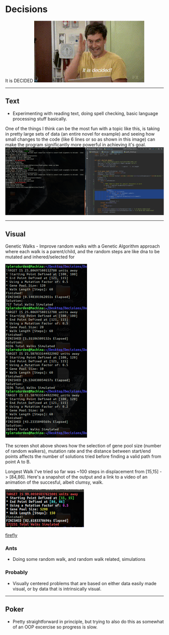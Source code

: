 # Decisions
It is DECIDED
![DECIDED!](https://github.com/TylersDurden/Decisions/blob/master/decided.gif)
_______________________________________________________________________________
## Text
* Experimenting with reading text, doing spell checking, basic language 
  processing stuff basically. 
  
One of the things I think can be the most fun with a topic like this, is taking
in pretty large sets of data (an entire novel for example) and seeing how small
changes to the code (like 6 lines or so as shown in this image) can make the 
program significantly more powerful in achieving it's goal. 
![improved](https://raw.githubusercontent.com/TylersDurden/Decisions/master/small_improvements.png)
_______________________________________________________________________________
## Visual
Genetic Walks - Improve random walks with a Genetic Algorithm approach
where each walk is a parent/child, and the random steps are like dna to be
mutated and inhered/selected for 

![Parameters](https://raw.githubusercontent.com/TylersDurden/Decisions/master/Domains/Visual/Genetic/parameters.png)

The screen shot above shows how the selection of gene pool size (number of random walkers), 
mutation rate and the distance between start/end points affects the number of solutions tried
before finding a valid path from point A to B. 

Longest Walk I've tried so far was ~100 steps in displacement from [15,15] -> [84,86]. 
Here's a snapshot of the output and a link to a video of an animation of the succesful, albeit clumsy,
walk. 

![longwalk](https://raw.githubusercontent.com/TylersDurden/Decisions/master/Domains/Visual/Genetic/longest_walk.png)

[firefly](https://raw.githubusercontent.com/TylersDurden/Decisions/master/Domains/Visual/Genetic/firefly.mp4)


### Ants
* Doing some random walk, and random walk related, simulations 
### Probably
* Visually centered problems that are based on either data easily made visual, 
  or by data that is intrinsically visual. 
_______________________________________________________________________________
## Poker
* Pretty straightforward in principle, but trying to also do this
  as somewhat of an OOP excercise so progress is slow. 
 